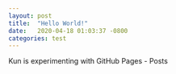 ```yaml
---
layout: post
title:  "Hello World!"
date:   2020-04-18 01:03:37 -0800
categories: test
---
```

Kun is experimenting with GitHub Pages - Posts
